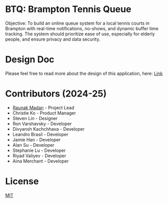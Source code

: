 # BTQ: Brampton Tennis Queue

Objective: To build an online queue system for a local tennis courts in Brampton with real-time notifications, no-shows, and dynamic buffer time tracking. The system should prioritize ease of use, especially for elderly people, and ensure privacy and data security.

# Design Doc

Please feel free to read more about the design of this application, here: [Link](https://docs.google.com/document/d/1Ui6mYDrbuQC5Tl4TUFB8XBBM1mwDR22gHWNCKHmXWTc/edit?usp=sharing)

# Contributors (2024-25)
- [Raunak Madan](https://www.linkedin.com/in/raunak-madan) - Project Lead
- Christie Ko - Product Manager
- Steven Lin - Designer
- Ron Varshavsky - Developer
- Divyansh Kachchhava - Developer
- Leandro Brasil - Developer
- Jamie Han - Developer
- Alan Su - Developer
- Stephanie Lu - Developer
- Riyad Valiyev - Developer
- Aina Merchant - Developer

# License
[MIT](https://github.com/uoftblueprint/tces/blob/main/LICENSE)
